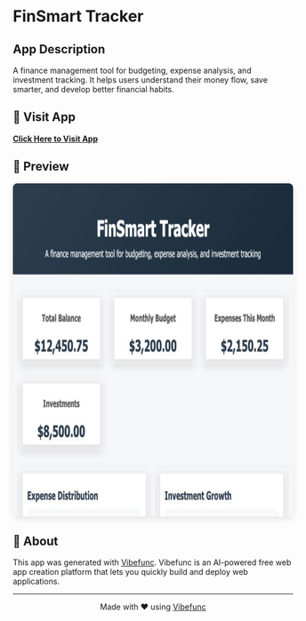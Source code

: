 # FinSmart Tracker

## App Description

A finance management tool for budgeting, expense analysis, and investment tracking. It helps users understand their money flow, save smarter, and develop better financial habits.

## 🚀 Visit App

**[Click Here to Visit App](https://e75noz.vibefunc.com)**

## 📸 Preview

<div align="center">
  <img src="https://raw.githubusercontent.com/lilidan/finsmart-tracker/main/app-preview.png" alt="App Preview" height="600" style="border-radius: 8px; box-shadow: 0 4px 12px rgba(0,0,0,0.1);" />
</div>

## 📄 About

This app was generated with [Vibefunc](https://vibefunc.com). Vibefunc is an AI-powered free web app creation platform that lets you quickly build and deploy web applications.

---

<div align="center">
  <p>Made with ❤️ using <a href="https://vibefunc.com">Vibefunc</a></p>
</div>
